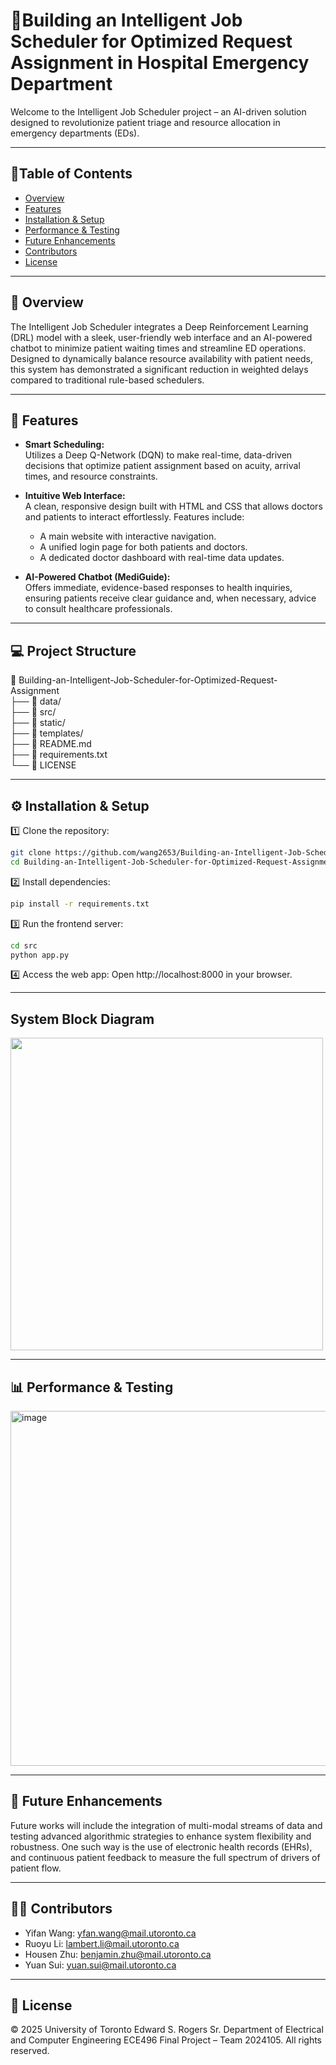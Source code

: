 # 🏥Building an Intelligent Job Scheduler for Optimized Request Assignment in Hospital Emergency Department

Welcome to the Intelligent Job Scheduler project – an AI-driven solution designed to revolutionize patient triage and resource allocation in emergency departments (EDs).

---

## 📌Table of Contents

- [Overview](#overview)
- [Features](#features)
- [Installation & Setup](#installation--setup)
- [Performance & Testing](#performance--testing)
- [Future Enhancements](#future-enhancements)
- [Contributors](#contributors)
- [License](#license)

---

## 🏥 Overview

The Intelligent Job Scheduler integrates a Deep Reinforcement Learning (DRL) model with a sleek, user-friendly web interface and an AI-powered chatbot to minimize patient waiting times and streamline ED operations. Designed to dynamically balance resource availability with patient needs, this system has demonstrated a significant reduction in weighted delays compared to traditional rule-based schedulers.

---

## 🚀 Features

- **Smart Scheduling:**  
  Utilizes a Deep Q-Network (DQN) to make real-time, data-driven decisions that optimize patient assignment based on acuity, arrival times, and resource constraints.

- **Intuitive Web Interface:**  
  A clean, responsive design built with HTML and CSS that allows doctors and patients to interact effortlessly. Features include:
  - A main website with interactive navigation.
  - A unified login page for both patients and doctors.
  - A dedicated doctor dashboard with real-time data updates.

- **AI-Powered Chatbot (MediGuide):**  
  Offers immediate, evidence-based responses to health inquiries, ensuring patients receive clear guidance and, when necessary, advice to consult healthcare professionals.

---

## 💻 Project Structure
📂 Building-an-Intelligent-Job-Scheduler-for-Optimized-Request-Assignment  
 ├── 📂 data/  
 ├── 📂 src/  
 ├── 📂 static/  
 ├── 📂 templates/  
 ├── 📜 README.md  
 ├── 📜 requirements.txt  
 └── 📜 LICENSE  

---

## ⚙️ Installation & Setup  

1️⃣ Clone the repository:  

```bash
git clone https://github.com/wang2653/Building-an-Intelligent-Job-Scheduler-for-Optimized-Request-Assignment.git  
cd Building-an-Intelligent-Job-Scheduler-for-Optimized-Request-Assignment 
```

2️⃣ Install dependencies:  

```bash
pip install -r requirements.txt
```

3️⃣ Run the frontend server:  

```bash
cd src  
python app.py  
```

4️⃣ Access the web app: Open http://localhost:8000 in your browser.

---

## System Block Diagram
<img src="https://github.com/user-attachments/assets/fc1b6349-249f-4e55-b936-fd3d01dad087" width="500">

---

## 📊 Performance & Testing

<img width="568" alt="image" src="https://github.com/user-attachments/assets/4429b672-a2f1-4141-94c8-8989ba432e4c" />

---

## 🤖 Future Enhancements
Future works will include the integration of multi-modal streams of data and testing advanced algorithmic strategies to enhance system flexibility and robustness. One such way is the use of electronic health records (EHRs), and continuous patient feedback to measure the full spectrum of drivers of patient flow.

---

## 👨‍⚕️ Contributors
- Yifan Wang: yfan.wang@mail.utoronto.ca
- Ruoyu Li: lambert.li@mail.utoronto.ca 
- Housen Zhu: benjamin.zhu@mail.utoronto.ca 
- Yuan Sui: yuan.sui@mail.utoronto.ca

---

## 📜 License

© 2025 University of Toronto
Edward S. Rogers Sr. Department of Electrical and Computer Engineering
ECE496 Final Project – Team 2024105. All rights reserved.
